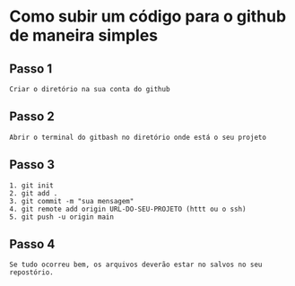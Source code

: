 # Como subir um código para o github de maneira simples

## Passo 1

    Criar o diretório na sua conta do github

## Passo 2

    Abrir o terminal do gitbash no diretório onde está o seu projeto

## Passo 3

    1. git init 
    2. git add .
    3. git commit -m "sua mensagem" 
    4. git remote add origin URL-DO-SEU-PROJETO (httt ou o ssh)
    5. git push -u origin main

## Passo 4

    Se tudo ocorreu bem, os arquivos deverão estar no salvos no seu repostório.